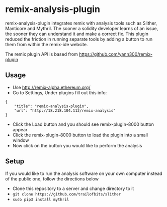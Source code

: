 
# remix-analysis-plugin
remix-analysis-plugin integrates remix with analysis tools such as Slither, Manticore and  Mythril. The sooner a solidity developer learns of an issue, the sooner they can understand it and make a correct fix. This plugin reduced the friction in running separate tools by adding a button to run them from within the remix-ide website.

The remix plugin API is based from https://github.com/yann300/remix-plugin


## Usage

* Use http://remix-alpha.ethereum.org/
* Go to Settings, Under plugins fill out this info:
```
{
    "title": "remix-analysis-plugin",
    "url": "http://18.218.104.113/remix-analysis"
}
```
* Click the Load button and you should see remix-plugin-8000 button appear
* Click the remix-plugin-8000 button to load the plugin into a small window
* Now click on the button you would like to perform the analysis

## Setup
If you would like to run the analysis software on your own computer instead of the public one, follow the directions below
* Clone this repository to a server and change directory to it
* `git clone https://github.com/trailofbits/slither`
* `sudo pip3 install mythril`
